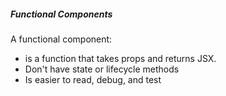 ##### Functional Components

A functional component:

- is a function that takes props and returns JSX.
- Don't have state or lifecycle methods
- Is easier to read, debug, and test
